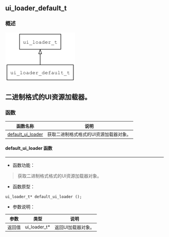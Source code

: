 ## ui\_loader\_default\_t
### 概述
![image](images/ui_loader_default_t_0.png)

二进制格式的UI资源加载器。
----------------------------------
### 函数
<p id="ui_loader_default_t_methods">

| 函数名称 | 说明 | 
| -------- | ------------ | 
| <a href="#ui_loader_default_t_default_ui_loader">default\_ui\_loader</a> | 获取二进制格式格式的UI资源加载器对象。 |
#### default\_ui\_loader 函数
-----------------------

* 函数功能：

> <p id="ui_loader_default_t_default_ui_loader">获取二进制格式格式的UI资源加载器对象。

* 函数原型：

```
ui_loader_t* default_ui_loader ();
```

* 参数说明：

| 参数 | 类型 | 说明 |
| -------- | ----- | --------- |
| 返回值 | ui\_loader\_t* | 返回UI加载器对象。 |
